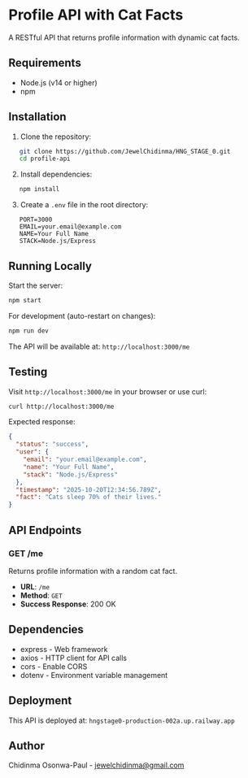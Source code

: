 # Profile API with Cat Facts

A RESTful API that returns profile information with dynamic cat facts.

## Requirements

- Node.js (v14 or higher)
- npm

## Installation

1. Clone the repository:
```bash
   git clone https://github.com/JewelChidinma/HNG_STAGE_0.git
   cd profile-api
```

2. Install dependencies:
```bash
   npm install
```

3. Create a `.env` file in the root directory:
```
   PORT=3000
   EMAIL=your.email@example.com
   NAME=Your Full Name
   STACK=Node.js/Express
```

## Running Locally

Start the server:
```bash
npm start
```

For development (auto-restart on changes):
```bash
npm run dev
```

The API will be available at: `http://localhost:3000/me`

## Testing

Visit `http://localhost:3000/me` in your browser or use curl:
```bash
curl http://localhost:3000/me
```

Expected response:
```json
{
  "status": "success",
  "user": {
    "email": "your.email@example.com",
    "name": "Your Full Name",
    "stack": "Node.js/Express"
  },
  "timestamp": "2025-10-20T12:34:56.789Z",
  "fact": "Cats sleep 70% of their lives."
}
```

## API Endpoints

### GET /me
Returns profile information with a random cat fact.

- **URL**: `/me`
- **Method**: `GET`
- **Success Response**: 200 OK

## Dependencies

- express - Web framework
- axios - HTTP client for API calls
- cors - Enable CORS
- dotenv - Environment variable management

## Deployment

This API is deployed at: `hngstage0-production-002a.up.railway.app`

## Author

Chidinma Osonwa-Paul - jewelchidinma@gmail.com
